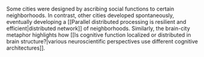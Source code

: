 ---
---

Some cities were designed by ascribing social functions to certain neighborhoods. In contrast, other cities developed spontaneously, eventually developing a [[Parallel distributed processing is resilient and efficient|distributed network]] of neighborhoods. Similarly, the brain-city metaphor highlights how [[Is cognitive function localized or distributed in brain structure?|various neuroscientific perspectives use different cognitive architectures]].